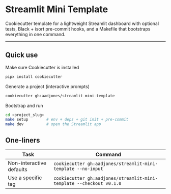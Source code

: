 # Streamlit Mini Template

Cookiecutter template for a lightweight Streamlit dashboard with optional tests, Black + isort pre-commit hooks, and a Makefile that bootstraps everything in one command.

---

## Quick use

Make sure Cookiecutter is installed

```bash
pipx install cookiecutter           
```
Generate a project (interactive prompts)
```bash
cookiecutter gh:aadjones/streamlit-mini-template
```

Bootstrap and run
```bash
cd <project_slug>
make setup        # env + deps + git init + pre-commit
make dev          # open the Streamlit app
```

## One-liners
| Task                     | Command                                                              |
| ------------------------ | -------------------------------------------------------------------- |
| Non-interactive defaults | `cookiecutter gh:aadjones/streamlit-mini-template --no-input`        |
| Use a specific tag       | `cookiecutter gh:aadjones/streamlit-mini-template --checkout v0.1.0` |
